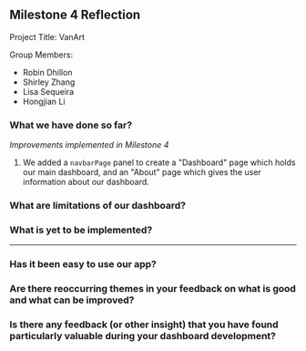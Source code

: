 ## Milestone 4 Reflection

Project Title: VanArt

Group Members:
- Robin Dhillon
- Shirley Zhang
- Lisa Sequeira 
- Hongjian Li

### What we have done so far?

*Improvements implemented in Milestone 4*

1. We added a `navbarPage` panel to create a "Dashboard" page which holds our main dashboard, and an "About" page which gives the user information about our dashboard. 

### What are limitations of our dashboard? 

### What is yet to be implemented?

---

### Has it been easy to use our app?

### Are there reoccurring themes in your feedback on what is good and what can be improved?

### Is there any feedback (or other insight) that you have found particularly valuable during your dashboard development?
